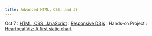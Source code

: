 ```yaml
---
title: Advanced HTML, CSS, and JS
---
```


Oct 7
: [HTML, CSS, JavaScript](https://www.theodinproject.com/paths/full-stack-javascript/courses/advanced-html-and-css)
  : [Responsive D3.js](https://medium.com/@louisemoxy/a-simple-way-to-make-d3-js-charts-svgs-responsive-7afb04bc2e4b)
: Hands-on Project
  : [Heartbeat Viz: A first static chart](https://github.com/dominikb1888/inco_new/prototypes)

